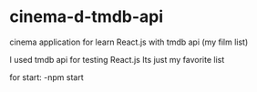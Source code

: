 # cinema-d-tmdb-api

cinema application for learn React.js with tmdb api (my film list)

I used tmdb api for testing React.js
Its just my favorite list

for start:
-npm start
